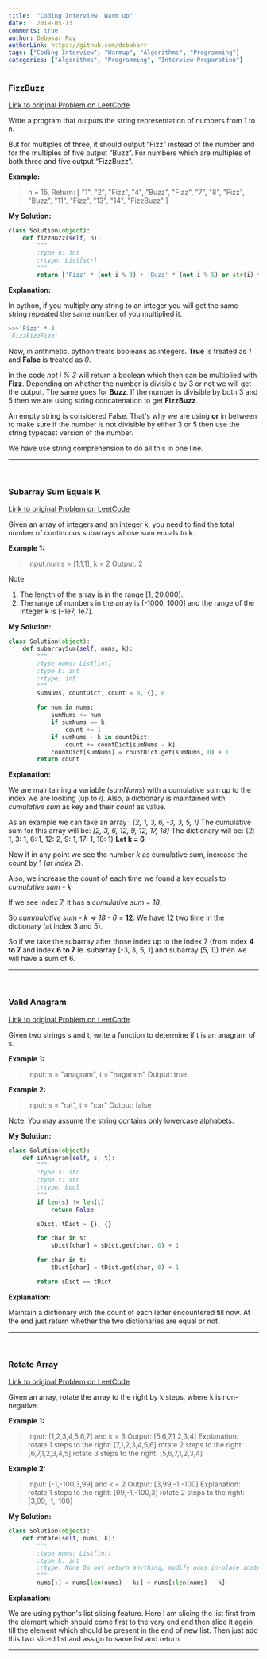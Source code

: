 ```yaml
---
title:  "Coding Interview: Warm Up"
date:   2019-05-13
comments: true
author: Debakar Roy
authorLink: https://github.com/debakarr
tags: ["Coding Interview", "Warmup", "Algorithms", "Programming"]
categories: ["Algorithms", "Programming", "Interview Preparation"]
---
```


### FizzBuzz

[Link to original Problem on LeetCode](https://leetcode.com/problems/fizz-buzz/)

Write a program that outputs the string representation of numbers from 1 to n.

But for multiples of three, it should output “Fizz” instead of the number and for the multiples of five output “Buzz”. For numbers which are multiples of both three and five output “FizzBuzz”.

**Example:**

> n = 15,
Return:
[
    "1",
    "2",
    "Fizz",
    "4",
    "Buzz",
    "Fizz",
    "7",
    "8",
    "Fizz",
    "Buzz",
    "11",
    "Fizz",
    "13",
    "14",
    "FizzBuzz"
]

**My Solution:**

```python
class Solution(object):
    def fizzBuzz(self, n):
        """
        :type n: int
        :rtype: List[str]
        """
        return ['Fizz' * (not i % 3) + 'Buzz' * (not i % 5) or str(i) for i in range(1, n + 1)]
```

**Explanation:**

In python, if you multiply any string to an integer you will get the same string repeated the same number of you multiplied it.
```python
>>>'Fizz' * 3
'FizzFizzFizz'
```

Now, in arithmetic, python treats booleans as integers. **True** is treated as *1* and **False** is treated as *0*.

In the code *not i % 3* will return a boolean which then can be multiplied with **Fizz**. Depending on whether the number is divisible by 3 or not we will get the output. The same goes for **Buzz**. If the number is divisible by both 3 and 5 then we are using string concatenation to get **FizzBuzz**.

An empty string is considered False. That's why we are using **or** in between to make sure if the number is not divisible by either 3 or 5 then use the string typecast version of the number.

We have use string comprehension to do all this in one line.

<hr><br />

### Subarray Sum Equals K

[Link to original Problem on LeetCode](https://leetcode.com/problems/subarray-sum-equals-k/)

Given an array of integers and an integer k, you need to find the total number of continuous subarrays whose sum equals to k.

**Example 1:**

> Input:nums = [1,1,1], k = 2
Output: 2

Note:
1. The length of the array is in the range [1, 20,000].
2. The range of numbers in the array is [-1000, 1000] and the range of the integer k is [-1e7, 1e7].

**My Solution:**

```python
class Solution(object):
    def subarraySum(self, nums, k):
        """
        :type nums: List[int]
        :type k: int
        :rtype: int
        """
        sumNums, countDict, count = 0, {}, 0

        for num in nums:
            sumNums += num
            if sumNums == k:
                count += 1
            if sumNums - k in countDict:
                count += countDict[sumNums - k]
            countDict[sumNums] = countDict.get(sumNums, 0) + 1
        return count
```

**Explanation:**

We are maintaining a variable (*sumNums*) with a cumulative sum up to the index we are looking (up to *i*). Also, a dictionary is maintained with *cumulative sum* as key and their *count* as value.

As an example we can take an array : *[2, 1, 3, 6, -3, 3, 5, 1]*
The cumulative sum for this array will be: *[2, 3, 6, 12, 9, 12, 17, 18]*
The dictionary will be: {2: 1, 3: 1, 6: 1, 12: 2, 9: 1, 17: 1, 18: 1}
**Let k = 6**

Now if in any point we see the number *k* as cumulative sum, increase the count by 1 (*at index 2*).

Also, we increase the count of each time we found a key equals to *cumulative sum - k*

If we see index 7, it has a *cumulative sum = 18*.

So *cummulative sum - k => 18 - 6* = **12**. We have 12 two time in the dictionary (at index 3 and 5).

So if we take the subarray after those index up to the index 7 (from index **4 to 7** and index **6 to 7** ie. subarray [-3, 3, 5, 1] and subarray [5, 1]) then we will have a sum of 6.

<hr><br />

### Valid Anagram

[Link to original Problem on LeetCode](https://leetcode.com/problems/valid-anagram/)

Given two strings s and t, write a function to determine if t is an anagram of s.

**Example 1:**

> Input: s = "anagram", t = "nagaram"
Output: true

**Example 2:**

> Input: s = "rat", t = "car"
Output: false

Note:
You may assume the string contains only lowercase alphabets.

**My Solution:**

```python
class Solution(object):
    def isAnagram(self, s, t):
        """
        :type s: str
        :type t: str
        :rtype: bool
        """
        if len(s) != len(t):
            return False

        sDict, tDict = {}, {}

        for char in s:
            sDict[char] = sDict.get(char, 0) + 1

        for char in t:
            tDict[char] = tDict.get(char, 0) + 1

        return sDict == tDict
```

**Explanation:**

Maintain a dictionary with the count of each letter encountered till now. At the end just return whether the two dictionaries are equal or not.

<hr><br />

### Rotate Array

[Link to original Problem on LeetCode](https://leetcode.com/problems/rotate-array/)

Given an array, rotate the array to the right by k steps, where k is non-negative.

**Example 1:**

> Input: [1,2,3,4,5,6,7] and k = 3
Output: [5,6,7,1,2,3,4]
Explanation:
rotate 1 steps to the right: [7,1,2,3,4,5,6]
rotate 2 steps to the right: [6,7,1,2,3,4,5]
rotate 3 steps to the right: [5,6,7,1,2,3,4]

**Example 2:**

> Input: [-1,-100,3,99] and k = 2
Output: [3,99,-1,-100]
Explanation:
rotate 1 steps to the right: [99,-1,-100,3]
rotate 2 steps to the right: [3,99,-1,-100]

**My Solution:**

```python
class Solution(object):
    def rotate(self, nums, k):
        """
        :type nums: List[int]
        :type k: int
        :rtype: None Do not return anything, modify nums in-place instead.
        """
        nums[:] = nums[len(nums) - k:] + nums[:len(nums) - k]
```

**Explanation:**

We are using python's list slicing feature. Here I am slicing the list first from the element which should come first to the very end and then slice it again till the element which should be present in the end of new list. Then just add this two sliced list and assign to same list and return.

<hr><br />
